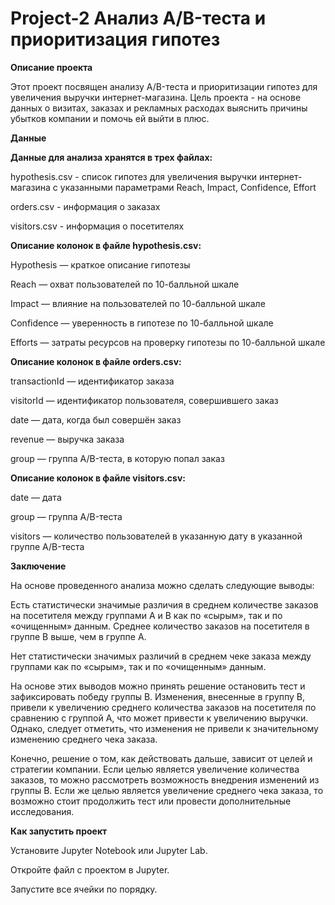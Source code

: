 # Project-2 Анализ A/B-теста и приоритизация гипотез

**Описание проекта**

Этот проект посвящен анализу A/B-теста и приоритизации гипотез для увеличения выручки интернет-магазина. Цель проекта - на основе данных о визитах, заказах и рекламных расходах выяснить причины убытков компании и помочь ей выйти в плюс.

**Данные**

**Данные для анализа хранятся в трех файлах:**

hypothesis.csv - список гипотез для увеличения выручки интернет-магазина с указанными параметрами Reach, Impact, Confidence, Effort

orders.csv - информация о заказах

visitors.csv - информация о посетителях

**Описание колонок в файле hypothesis.csv:**

Hypothesis — краткое описание гипотезы

Reach — охват пользователей по 10-балльной шкале

Impact — влияние на пользователей по 10-балльной шкале

Confidence — уверенность в гипотезе по 10-балльной шкале

Efforts — затраты ресурсов на проверку гипотезы по 10-балльной шкале

**Описание колонок в файле orders.csv:**

transactionId — идентификатор заказа

visitorId — идентификатор пользователя, совершившего заказ

date — дата, когда был совершён заказ

revenue — выручка заказа

group — группа A/B-теста, в которую попал заказ

**Описание колонок в файле visitors.csv:**

date — дата

group — группа A/B-теста

visitors — количество пользователей в указанную дату в указанной группе A/B-теста

**Заключение**

На основе проведенного анализа можно сделать следующие выводы:

Есть статистически значимые различия в среднем количестве заказов на посетителя между группами A и B как по «сырым», так и по «очищенным» данным. Среднее количество заказов на посетителя в группе B выше, чем в группе A.

Нет статистически значимых различий в среднем чеке заказа между группами как по «сырым», так и по «очищенным» данным.

На основе этих выводов можно принять решение остановить тест и зафиксировать победу группы B. Изменения, внесенные в группу B, привели к увеличению среднего количества заказов на посетителя по сравнению с группой A, что может привести к увеличению выручки. Однако, следует отметить, что изменения не привели к значительному изменению среднего чека заказа.

Конечно, решение о том, как действовать дальше, зависит от целей и стратегии компании. Если целью является увеличение количества заказов, то можно рассмотреть возможность внедрения изменений из группы B. Если же целью является увеличение среднего чека заказа, то возможно стоит продолжить тест или провести дополнительные исследования.


**Как запустить проект**

Установите Jupyter Notebook или Jupyter Lab.

Откройте файл с проектом в Jupyter.

Запустите все ячейки по порядку.
